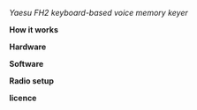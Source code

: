 *Yaesu FH2 keyboard-based voice memory keyer*

**How it works**

**Hardware**

**Software**

**Radio setup**

**licence**
